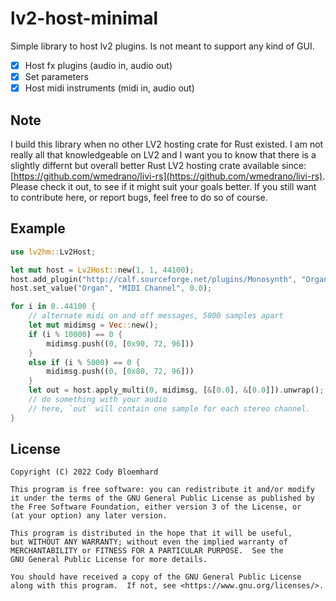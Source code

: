 # lv2-host-minimal
Simple library to host lv2 plugins.
Is not meant to support any kind of GUI.

- [x] Host fx plugins (audio in, audio out)
- [x] Set parameters
- [x] Host midi instruments (midi in, audio out)

## Note
I build this library when no other LV2 hosting crate for Rust existed.
I am not really all that knowledgeable on LV2 and I want you to know that there is a slightly differnt
but overall better Rust LV2 hosting crate available since: [https://github.com/wmedrano/livi-rs](https://github.com/wmedrano/livi-rs).
Please check it out, to see if it might suit your goals better.
If you still want to contribute here, or report bugs, feel free to do so of course.

## Example

```rust
use lv2hm::Lv2Host;

let mut host = Lv2Host::new(1, 1, 44100);
host.add_plugin("http://calf.sourceforge.net/plugins/Monosynth", "Organ".to_owned()).expect("Lv2hm: could not add plugin");
host.set_value("Organ", "MIDI Channel", 0.0);

for i in 0..44100 {
    // alternate midi on and off messages, 5000 samples apart
    let mut midimsg = Vec::new();
    if (i % 10000) == 0 {
        midimsg.push((0, [0x90, 72, 96]))
    }
    else if (i % 5000) == 0 {
        midimsg.push((0, [0x80, 72, 96]))
    }
    let out = host.apply_multi(0, midimsg, [&[0.0], &[0.0]]).unwrap();
    // do something with your audio
    // here, `out` will contain one sample for each stereo channel.
}
```

## License
```
Copyright (C) 2022 Cody Bloemhard

This program is free software: you can redistribute it and/or modify
it under the terms of the GNU General Public License as published by
the Free Software Foundation, either version 3 of the License, or
(at your option) any later version.

This program is distributed in the hope that it will be useful,
but WITHOUT ANY WARRANTY; without even the implied warranty of
MERCHANTABILITY or FITNESS FOR A PARTICULAR PURPOSE.  See the
GNU General Public License for more details.

You should have received a copy of the GNU General Public License
along with this program.  If not, see <https://www.gnu.org/licenses/>.
```
